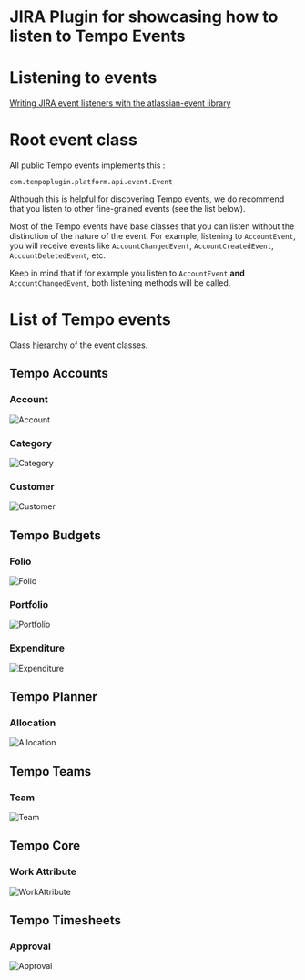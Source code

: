 # JIRA Plugin for showcasing how to listen to Tempo Events

# Listening to events

[Writing JIRA event listeners with the atlassian-event library](https://developer.atlassian.com/server/jira/platform/writing-jira-event-listeners-with-the-atlassian-event-library)

# Root event class

All public Tempo events implements this :

    com.tempoplugin.platform.api.event.Event
    
Although this is helpful for discovering Tempo events, we do recommend that you listen to other 
fine-grained events (see the list below).

Most of the Tempo events have base classes that you can listen without the distinction of the nature 
of the event. For example, listening to `AccountEvent`, you will receive events like 
`AccountChangedEvent`, `AccountCreatedEvent`, `AccountDeletedEvent`, etc. 

Keep in mind that if for example you listen to `AccountEvent` __and__ `AccountChangedEvent`, both 
listening methods will be called.

# List of Tempo events

Class [hierarchy](doc/tempo-events.png) of the event classes.

## Tempo Accounts

### Account
![Account](doc/tempo-events-account.svg)

### Category
![Category](doc/tempo-events-category.svg)

### Customer
![Customer](doc/tempo-events-customer.svg)

## Tempo Budgets

### Folio
![Folio](doc/tempo-events-folio.svg)

### Portfolio
![Portfolio](doc/tempo-events-portfolio.svg)

### Expenditure
![Expenditure](doc/tempo-events-expenditure.svg)

## Tempo Planner

### Allocation
![Allocation](doc/tempo-events-allocation.svg)

## Tempo Teams

### Team
![Team](doc/tempo-events-team.svg)

## Tempo Core

### Work Attribute
![WorkAttribute](doc/tempo-events-work-attribute.svg)


## Tempo Timesheets

### Approval
![Approval](doc/tempo-events-timesheet-approval.svg)
